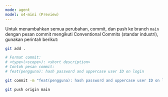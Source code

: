 ```yaml
---
mode: agent
model: o4-mini (Preview)
---
```


Untuk menambahkan semua perubahan, commit, dan push ke branch `main` dengan pesan commit mengikuti Conventional Commits (standar industri), gunakan perintah berikut:

```bash
git add .

# Format commit:
# <type>(<scope>): <short description>
# Contoh pesan commit:
# feat(pengguna): hash password and uppercase user ID on login

git commit -m "feat(pengguna): hash password and uppercase user ID on login"

git push origin main
```
